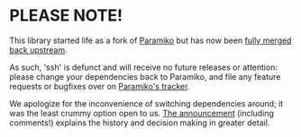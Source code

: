 # PLEASE NOTE!

This library started life as a fork of
[Paramiko](https://github.com/paramiko/paramiko) but has now been [fully merged
back upstream](http://bitprophet.org/blog/2012/09/29/paramiko-and-ssh/).

As such, 'ssh' is defunct and will receive no future releases or attention:
please change your dependencies back to Paramiko, and file any feature requests
or bugfixes over on [Paramiko's
tracker](https://github.com/paramiko/paramiko/issues).

We apologize for the inconvenience of switching dependencies around; it was the
least crummy option open to us. [The
announcement](http://bitprophet.org/blog/2012/09/29/paramiko-and-ssh/)
(including comments!) explains the history and decision making in greater
detail.
